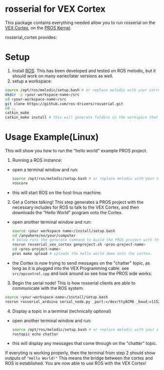 # rosserial for VEX Cortex

This package contains everything needed allow you to run rosserial on the [VEX Cortex](https://www.vexrobotics.com/276-2194.html), on the [PROS Kernel](https://pros.cs.purdue.edu/cortex/index.html).

rosserial_cortex provides:

# Setup
1. Install [ROS](http://wiki.ros.org/melodic/Installation/Source). This has been developed and tested on ROS melodic, but it should work on many earier/later versions as well.
2. setup a workspace:
  ```bash
  source /opt/ros/melodic/setup.bash # or replace melodic with your corresponding ROS version name
  mkdir -p <your-workspace-name>/src
  cd <your-workspace-name>/src
  git clone https://github.com/ros-drivers/rosserial.git
  cd ..
  catkin_make
  catkin_make install # this will generate folders in the workspace that contain executable scripts. 
  ```

# Usage Example(Linux)
This will show you how to run the "hello world" example PROS project.

1. Running a ROS instance:
  - open a terminal window and run:
    ```bash
    source /opt/ros/melodic/setup.bash # or replace melodic with your corresponding ROS version name
    roscore 
    ```
  - this will start ROS on the host linux machine.

2. Get a Cortex talking!
  This step generates a PROS project with the necessary includes for ROS to talk to the VEX Cortex, and then downloads the "Hello World" program onto the Cortex.
  - open another terminal window and run:
    ```bash
    source <your workspace name>/install/setup.bash
    cd /anywhere/on/your/computer
    # below runs the generate command to build the PROS project with the rosserial libraries installed.
    rosrun rosserial_vex_cortex genproject.sh <pros-project-name>
    cd <pros-project-name>
    pros make upload # uploads the hello world demo onto the cortex.
    ```
  - the Cortex is now trying to send messages on the "chatter" topic, as long as it is plugged into the VEX Programming cable. see `src/opcontrol.cpp` and look around so see how the PROS side works.

3. Begin the serial node!
  This is how rosserial clients are able to communicate with the ROS system.
  ```bash
  source <your-workspace-name>/install/setup.bash
  rosrun rosserial_arduino serial_node.py _port:=/dev/ttyACM0 _baud:=115200
  ```

4. Display a topic in a terminal (technically optional)
  - open another terminal window and run:
    ```bash
    source /opt/ros/melodic/setup.bash # or replace melodic with your corresponding ROS version name
    rostopic echo chatter
    ```
  - this will display any messages that come through on the "chatter" topic.

If everyting is working properly, then the terminal from step 2 should show outputs of `"Hello World!"` This means the bridge between the cortex and ROS is established.
You are now able to use ROS with the VEX Cortex!

